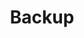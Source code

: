 ---
title: Backup
excerpt: "Considering a range of distributed backup locations for your data."
categories: browse
tags: [Managing your content,Sub,Backup]
primary_tag: Managing your content
secondary_tag: Backup
comments: false
share: true
identifier: managing-your-content
---